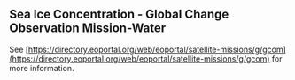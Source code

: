 ## Sea Ice Concentration - Global Change Observation Mission-Water

See [https://directory.eoportal.org/web/eoportal/satellite-missions/g/gcom](https://directory.eoportal.org/web/eoportal/satellite-missions/g/gcom) for more information.